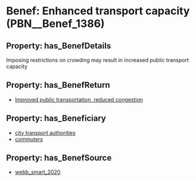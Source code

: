 # Benef: __Enhanced transport capacity__ (PBN__Benef_1386)

## Property: has_BenefDetails

Imposing restrictions on crowding may result in increased public transport capacity

## Property: has_BenefReturn

* [Improved public transportation, reduced congestion](../BenefReturn/PBN__BenefReturn_1573)

## Property: has_Beneficiary

* [city transport authorities](../Stakeholder/PBN__Stakeholder_531)
* [commuters](../Stakeholder/PBN__Stakeholder_532)

## Property: has_BenefSource

* [webb_smart_2020](../Article/PBN__Article_294)


